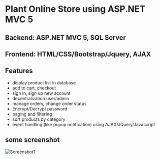 # Plant Online Store using ASP.NET MVC 5

## Backend: ASP.NET MVC 5, SQL Server
## Frontend: HTML/CSS/Bootstrap/Jquery, AJAX

## Features
* display product list in database
* add to cart, checkout
* sign in, sign up new account
* decentralization user/admin
* manage orders, change order status
* Encrypt/Decrypt password
* paging and filtering
* sort products by category
* event handling (like popup notification) using AJAX/JQuery/Javascript

## some screenshot 
![Screenshot1](https://ibb.co/brcJQTm)
